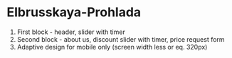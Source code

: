 # Elbrusskaya-Prohlada

1) First block - header, slider with timer
2) Second block - about us, discount slider with timer, price request form
3) Adaptive design for mobile only (screen width less or eq. 320px)
